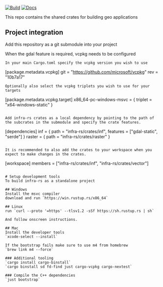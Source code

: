 [![Build](https://github.com/VITObelgium/infra-rs/actions/workflows/build.yaml/badge.svg)](https://github.com/VITObelgium/infra-rs/actions/workflows/build.yaml)
[![Docs](https://github.com/VITObelgium/infra-rs/actions/workflows/docs.yaml/badge.svg?branch=main)](https://vitobelgium.github.io/infra-rs)

This repo contains the shared crates for building geo applications

## Project integration
Add this repository as a git submodule into your project

When the gdal feature is required, vcpkg needs to be configured
```
In your main Cargo.toml specify the vcpkg version you wish to use
```
[package.metadata.vcpkg]
git = "https://github.com/microsoft/vcpkg"
rev = "10b7a17"
```
Optionally also select the vcpkg triplets you wish to use for your targets
```
[package.metadata.vcpkg.target]
x86_64-pc-windows-msvc = { triplet = "x64-windows-static" }
```

Add infra-rs crates as a local dependency by pointing to the path of the subcrates in the submodule and specify the crate features.
```
[dependencies]
inf        = { path = "infra-rs/crates/inf", features = ["gdal-static", "serde"] }
raster     = { path = "infra-rs/crates/raster" }
```

It is recommended to also add the crates to your workspace when you expect to make changes in the crates.
```
[workspace]
members = ["infra-rs/crates/inf", "infra-rs/crates/vector"]
```

# Setup development tools
To build infra-rs as a standalone project

## Windows
Install the msvc compiler
download and run `https://win.rustup.rs/x86_64`

## Linux
run `curl --proto '=https' --tlsv1.2 -sSf https://sh.rustup.rs | sh`

And follow onscreen instructions.

## Mac
Install the developer tools
`xcode-select --install`

If the bootstrap fails make sure to use m4 from homebrew
`brew link m4 --force`

### Additional tooling
`cargo install cargo-binstall`
`cargo binstall sd fd-find just cargo-vcpkg cargo-nextest`

### Compile the C++ dependencies
`just bootstrap`
